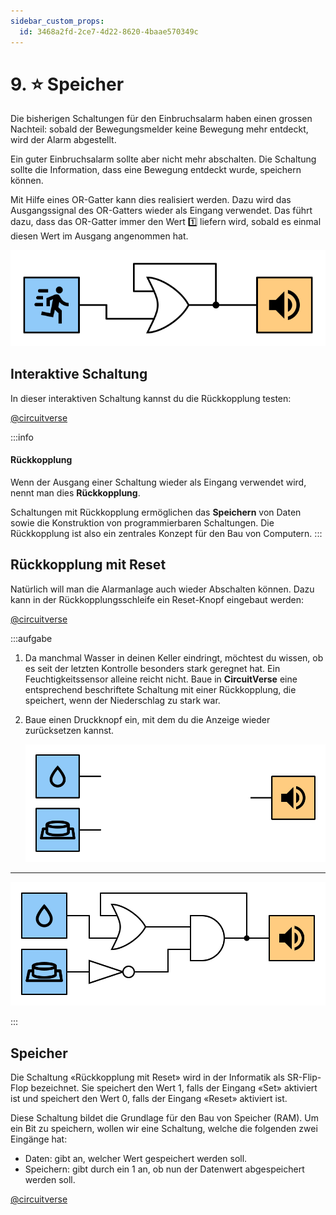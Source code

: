 ```yaml
---
sidebar_custom_props:
  id: 3468a2fd-2ce7-4d22-8620-4baae570349c
---
```


# 9. ⭐️ Speicher

Die bisherigen Schaltungen für den Einbruchsalarm haben einen grossen Nachteil: sobald der Bewegungsmelder keine Bewegung mehr entdeckt, wird der Alarm abgestellt.

Ein guter Einbruchsalarm sollte aber nicht mehr abschalten. Die Schaltung sollte die Information, dass eine Bewegung entdeckt wurde, speichern können.

Mit Hilfe eines OR-Gatter kann dies realisiert werden. Dazu wird das Ausgangssignal des OR-Gatters wieder als Eingang verwendet. Das führt dazu, dass das OR-Gatter immer den Wert 1️⃣ liefern wird, sobald es einmal diesen Wert im Ausgang angenommen hat.

![](images/10-feedback.svg)

## Interaktive Schaltung

In dieser interaktiven Schaltung kannst du die Rückkopplung testen:

[@circuitverse](https://circuitverse.org/simulator/embed/rothe-feedback)

:::info
#### Rückkopplung
Wenn der Ausgang einer Schaltung wieder als Eingang verwendet wird, nennt man dies **Rückkopplung**.

Schaltungen mit Rückkopplung ermöglichen das **Speichern** von Daten sowie die Konstruktion von programmierbaren Schaltungen. Die Rückkopplung ist also ein zentrales Konzept für den Bau von Computern.
:::

## Rückkopplung mit Reset

Natürlich will man die Alarmanlage auch wieder Abschalten können. Dazu kann in der Rückkopplungsschleife ein Reset-Knopf eingebaut werden:

[@circuitverse](https://circuitverse.org/simulator/embed/rothe-feedback-with-reset)

:::aufgabe
1. Da manchmal Wasser in deinen Keller eindringt, möchtest du wissen, ob es seit der letzten Kontrolle besonders stark geregnet hat. Ein Feuchtigkeitssensor alleine reicht nicht. Baue in **CircuitVerse** eine entsprechend beschriftete Schaltung mit einer Rückkopplung, die speichert, wenn der Niederschlag zu stark war.
2. Baue einen Druckknopf ein, mit dem du die Anzeige wieder zurücksetzen kannst.

    ![](images/10-rain-check.svg)

***

![](images/10-rain-check-solution.svg)

:::


## Speicher

Die Schaltung «Rückkopplung mit Reset» wird in der Informatik als SR-Flip-Flop bezeichnet.
Sie speichert den Wert 1, falls der Eingang «Set» aktiviert ist und speichert den Wert 0, falls der Eingang «Reset» aktiviert ist.

Diese Schaltung bildet die Grundlage für den Bau von Speicher (RAM). Um ein Bit zu speichern, wollen wir eine Schaltung, welche die folgenden zwei Eingänge hat:

- Daten: gibt an, welcher Wert gespeichert werden soll.
- Speichern: gibt durch ein 1 an, ob nun der Datenwert abgespeichert werden soll.

[@circuitverse](https://circuitverse.org/simulator/embed/rothe-d-flip-flop)
